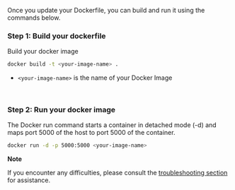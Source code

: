 Once you update your Dockerfile, you can build and run it using the commands below.

### Step 1: Build your dockerfile

Build your docker image

```bash
docker build -t <your-image-name> .
```

- `<your-image-name>` is the name of your Docker Image

&nbsp;

### Step 2: Run your docker image

The Docker run command starts a container in detached mode (-d) and maps port 5000 of the host to port 5000 of the container.

```bash
docker run -d -p 5000:5000 <your-image-name>
```

**Note**

If you encounter any difficulties, please consult the [troubleshooting section](https://signoz.io/docs/instrumentation/falcon/#troubleshooting-your-installation) for assistance.
